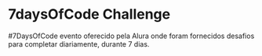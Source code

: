 # 7daysOfCode Challenge

#7DaysOfCode evento oferecido pela Alura onde foram fornecidos desafios para completar diariamente, durante 7 dias. 
